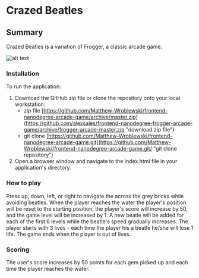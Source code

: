 Crazed Beatles
===============================

## Summary
Crazed Beatles is a variation of Frogger, a classic arcade game.

![alt text](C:\Users\mattw\frontend-nanodegree-arcade-game\images\crazedbeatles.png)


### Installation
To run the application:

1. Download the GitHub zip file or clone the repository onto your local workstation:
	* zip file [https://github.com/Matthew-Wroblewski/frontend-nanodegree-arcade-game/archive/master.zip](https://github.com/alexsales/frontend-nanodegree-frogger-arcade-game/archive/frogger-arcade-master.zip "download zip file")
	* git clone [https://github.com/Matthew-Wroblewski/frontend-nanodegree-arcade-game.git](https://github.com/Matthew-Wroblewski/frontend-nanodegree-arcade-game.git/ "git clone repository")
2. Open a browser window and navigate to the index.html file in your application's directory.

### How to play
Press up, down, left, or right to navigate the across the grey bricks while avoiding beatles.  When the player reaches the water the player's position will be reset to the starting position, the player's score will increase by 50, and the game level will be increased by 1.  A new beatle will be added for each of the first 6 levels while the beatle's speed gradually increases.  The player starts with 3 lives - each time the player his a beatle he/she will lose 1 life.  The game ends when the player is out of lives.  

### Scoring
The user's score increases by 50 points for each gem picked up and each time the player reaches the water.
